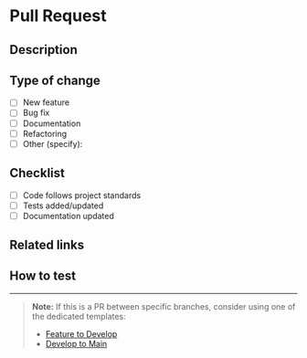 # Pull Request

## Description
<!-- Describe the purpose and context of this PR -->

## Type of change
- [ ] New feature
- [ ] Bug fix
- [ ] Documentation
- [ ] Refactoring
- [ ] Other (specify): 

## Checklist
- [ ] Code follows project standards
- [ ] Tests added/updated
- [ ] Documentation updated

## Related links
<!-- Tickets, issues or other related PRs -->

## How to test
<!-- Describe how to test your changes -->

---
> **Note:** If this is a PR between specific branches, consider using one of the dedicated templates:
> - [Feature to Develop](?expand=1&template=default.md)
> - [Develop to Main](?expand=1&template=deploy.md)
